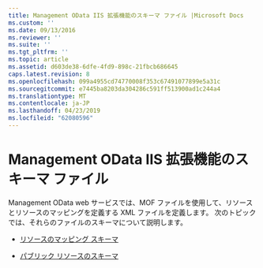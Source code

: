 ```yaml
---
title: Management OData IIS 拡張機能のスキーマ ファイル |Microsoft Docs
ms.custom: ''
ms.date: 09/13/2016
ms.reviewer: ''
ms.suite: ''
ms.tgt_pltfrm: ''
ms.topic: article
ms.assetid: d603de38-6dfe-4fd9-898c-21fbcb686645
caps.latest.revision: 8
ms.openlocfilehash: 099a4955cd74770008f353c67491077899e5a31c
ms.sourcegitcommit: e7445ba8203da304286c591ff513900ad1c244a4
ms.translationtype: MT
ms.contentlocale: ja-JP
ms.lasthandoff: 04/23/2019
ms.locfileid: "62080596"
---
```

# <a name="management-odata-iis-extension-schema-files"></a>Management OData IIS 拡張機能のスキーマ ファイル

Management OData web サービスでは、MOF ファイルを使用して、リソースとリソースのマッピングを定義する XML ファイルを定義します。 次のトピックでは、それらのファイルのスキーマについて説明します。

- [リソースのマッピング スキーマ](./resource-mapping-schema.md)

- [パブリック リソースのスキーマ](./public-resource-schema.md)